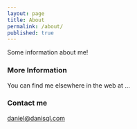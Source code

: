```yaml
---
layout: page
title: About
permalink: /about/
published: true
---
```


Some information about me!

### More Information

You can find me elsewhere in the web at ...

### Contact me

[daniel@danisql.com](mailto:daniel@danisql.com)
